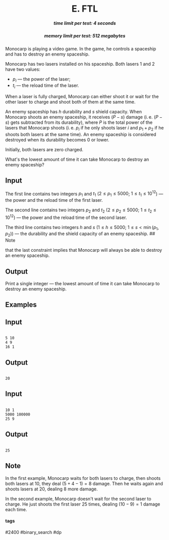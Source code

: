 <h1 style='text-align: center;'> E. FTL</h1>

<h5 style='text-align: center;'>time limit per test: 4 seconds</h5>
<h5 style='text-align: center;'>memory limit per test: 512 megabytes</h5>

Monocarp is playing a video game. In the game, he controls a spaceship and has to destroy an enemy spaceship.

Monocarp has two lasers installed on his spaceship. Both lasers $1$ and $2$ have two values: 

* $p_i$ — the power of the laser;
* $t_i$ — the reload time of the laser.

When a laser is fully charged, Monocarp can either shoot it or wait for the other laser to charge and shoot both of them at the same time.

An enemy spaceship has $h$ durability and $s$ shield capacity. When Monocarp shoots an enemy spaceship, it receives $(P - s)$ damage (i. e. $(P - s)$ gets subtracted from its durability), where $P$ is the total power of the lasers that Monocarp shoots (i. e. $p_i$ if he only shoots laser $i$ and $p_1 + p_2$ if he shoots both lasers at the same time). An enemy spaceship is considered destroyed when its durability becomes $0$ or lower.

Initially, both lasers are zero charged.

What's the lowest amount of time it can take Monocarp to destroy an enemy spaceship?

## Input

The first line contains two integers $p_1$ and $t_1$ ($2 \le p_1 \le 5000$; $1 \le t_1 \le 10^{12}$) — the power and the reload time of the first laser.

The second line contains two integers $p_2$ and $t_2$ ($2 \le p_2 \le 5000$; $1 \le t_2 \le 10^{12}$) — the power and the reload time of the second laser.

The third line contains two integers $h$ and $s$ ($1 \le h \le 5000$; $1 \le s < \min(p_1, p_2)$) — the durability and the shield capacity of an enemy spaceship. ## Note

 that the last constraint implies that Monocarp will always be able to destroy an enemy spaceship.

## Output

Print a single integer — the lowest amount of time it can take Monocarp to destroy an enemy spaceship.

## Examples

## Input


```

5 10
4 9
16 1

```
## Output


```

20

```
## Input


```

10 1
5000 100000
25 9

```
## Output


```

25

```
## Note

In the first example, Monocarp waits for both lasers to charge, then shoots both lasers at $10$, they deal $(5 + 4 - 1) = 8$ damage. Then he waits again and shoots lasers at $20$, dealing $8$ more damage.

In the second example, Monocarp doesn't wait for the second laser to charge. He just shoots the first laser $25$ times, dealing $(10 - 9) = 1$ damage each time.



#### tags 

#2400 #binary_search #dp 
